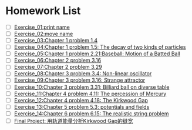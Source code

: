 # Homework List
 - [ ] [Exercise_01:print name](https://github.com/yxt20095/computationalphysics_N2015301020095/blob/master/print%20name)<br>
- [ ] [Exercise_02:move name](https://github.com/yxt20095/computationalphysics_N2015301020095/tree/move-name)<br>
- [ ] [Exercise_03:Chapter 1 problem 1.4](https://www.zybuluo.com/yxt20095/note/887764)<br>
- [ ] [Exercise_04:Chapter 1 problem 1.5: The decay of two kinds of particles]()<br>
- [ ] [Exercise_05:Chapter 1 problem 2.21:Baseball: Motion of a Batted Ball](https://www.zybuluo.com/yxt20095/note/887764)<br>
- [ ] [Exercise_06:Chapter 2 problem 3.16](https://www.zybuluo.com/yxt20095/note/930859)<br>
- [ ] [Exercise_07:Chapter 2 problem 3.29 ](https://www.zybuluo.com/yxt20095/note/939319)<br>
- [ ] [Exercise_08:Chapter 3 problem 3.4: Non-linear oscillator]()<br>
- [ ] [Exercise_09:Chapter 3 problem 3.16: Strange attractor]()<br>
- [ ] [Exercise_10:Chapter 3 problem 3.31: Billiard ball on diverse table]()<br>
- [ ] [Exercise_11:Chapter 4 problem 4.11: The percession of Mercury]()<br>
- [ ] [Exercise_12:Chapter 4 problem 4.18: The Kirkwood Gap]()<br>
- [ ] [Exercise_13:Chapter 5 problem 5.3: potentials and fields](https://www.zybuluo.com/yxt20095/note/981059)<br>
- [ ] [Exercise_14:Chapter 6 problem 6.15: The realistic string problem]()<br>
- [ ] [Final Project: 用轨道能量分析Kirkwood Gap的缝宽]()<br>
